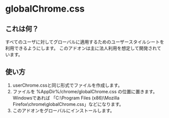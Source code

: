 # globalChrome.css

## これは何？

すべてのユーザに対してグローバルに適用するためのユーザースタイルシートを利用できるようにします。
このアドオンは主に法人利用を想定して開発されています。

## 使い方

 1. userChrome.cssと同じ形式でファイルを作成します。
 2. ファイルを %AppDir%/chrome/globalChrome.css の位置に置きます。Windowsであれば
    「C:\Program Files (x86)\Mozilla Firefox\chrome\globalChrome.css」などになります。
 3. このアドオンをグローバルにインストールします。
